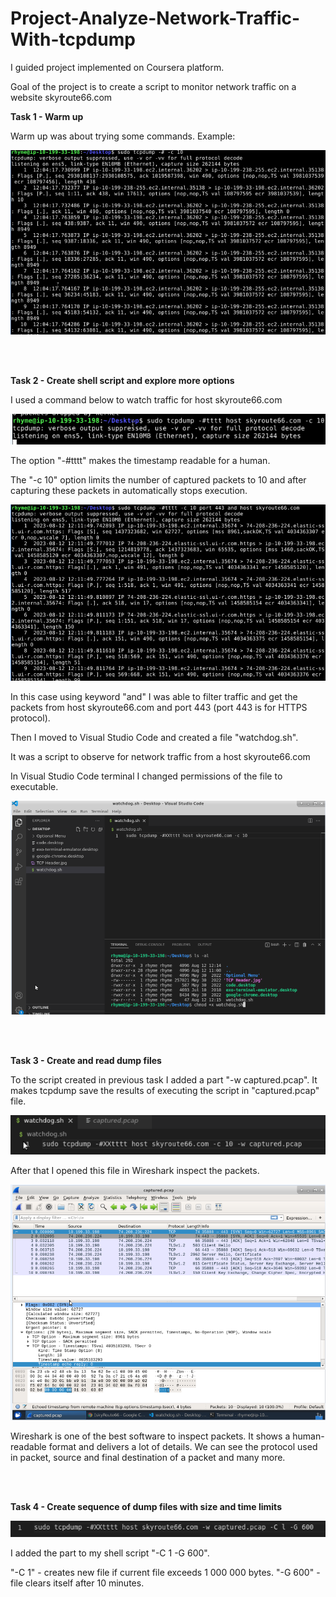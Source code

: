 # Project-Analyze-Network-Traffic-With-tcpdump
I guided project implemented on Coursera platform.

Goal of the project is to create a script to monitor network traffic on a website skyroute66.com

**Task 1 - Warm up**

 Warm up was about trying some commands. Example:

 ![image](1.png)

<br>
<br>

 **Task 2 - Create shell script and explore more options**

 I used a command below to watch traffic for host skyroute66.com

 ![image](2.png)

 The option "-#tttt" makes the timestamp readable for a human. 
 
 The "-c 10" option limits the number of captured packets to 10 and after capturing these packets in automatically stops execution.

 ![image](3.png)

 In this case using keyword "and" I was able to filter traffic and get the packets from host skyroute66.com and port 443 (port 443 is for HTTPS protocol).

 Then I moved to Visual Studio Code and created a file "watchdog.sh".

 It was a script to observe for network traffic from a host skyroute66.com

 In Visual Studio Code terminal I changed permissions of the file to executable.

 ![image](4.png)

<br>
<br>

 **Task 3 - Create and read dump files**

 To the script created in previous task I added a part "-w captured.pcap". It makes tcpdump save the results of executing the script in "captured.pcap" file.

 ![image](5.png)

 After that I opened this file in Wireshark inspect the packets.

![image](6.png)

Wireshark is one of the best software to inspect packets. It shows a human-readable format and delivers a lot of details. We can see the protocol used in packet, source and final destination of a packet and many more.

<br>
<br>

**Task 4 - Create sequence of dump files with size and time limits**

![image](11.png)

I added the part to my shell script "-C 1 -G 600". 

"-C 1" - creates new file if current file exceeds 1 000 000 bytes.
"-G 600" - file clears itself after 10 minutes.
 
